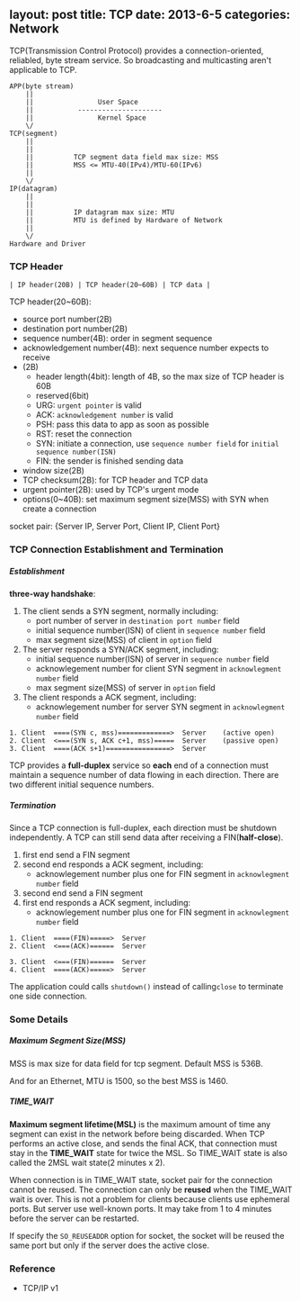 layout: post
title: TCP
date: 2013-6-5
categories: Network
---

TCP(Transmission Control Protocol) provides a connection-oriented, reliabled, byte stream service. So broadcasting and multicasting aren't applicable to TCP.


```
APP(byte stream)
    ||
  	||                User Space
   	||           ---------------------
    ||                Kernel Space
	\/
TCP(segment)
    ||
	||
	||          TCP segment data field max size: MSS
	||          MSS <= MTU-40(IPv4)/MTU-60(IPv6)
	||
	\/
IP(datagram)
    ||
	||
	||          IP datagram max size: MTU
	||          MTU is defined by Hardware of Network
	||
	\/
Hardware and Driver
```

### TCP Header

`| IP header(20B) | TCP header(20~60B) | TCP data |`

TCP header(20~60B):

- source port number(2B)
- destination port number(2B)
- sequence number(4B): order in segment sequence
- acknowledgement number(4B): next sequence number expects to receive
- (2B)
  - header length(4bit): length of 4B, so the max size of TCP header is 60B
  - reserved(6bit)
  - URG: `urgent pointer` is valid
  - ACK: `acknowledgement number` is valid
  - PSH: pass this data to app as soon as possible
  - RST: reset the connection
  - SYN: initiate a connection, use `sequence number field` for `initial sequence number(ISN)`
  - FIN: the sender is finished sending data
- window size(2B)
- TCP checksum(2B): for TCP header and TCP data
- urgent pointer(2B): used by TCP's urgent mode
- options(0~40B): set maximum segment size(MSS) with SYN when create a connection

socket pair: {Server IP, Server Port, Client IP, Client Port}



### TCP Connection Establishment and Termination

##### Establishment

**three-way handshake**:

1. The client sends a SYN segment, normally including:
   - port number of server in `destination port number` field
   - initial sequence number(ISN) of client in `sequence number` field
   - max segment size(MSS) of client in `option` field
2. The server responds a SYN/ACK segment, including:
   - initial sequence number(ISN) of server in `sequence number` field
   - acknowlegement number for client SYN segment in `acknowlegment number` field
   - max segment size(MSS) of server in `option` field
3. The client responds a ACK segment, including:
   - acknowlegement number for server SYN segment in `acknowlegment number` field

```
1. Client  ====(SYN c, mss)=============>  Server    (active open)
2. Client  <===(SYN s, ACK c+1, mss)=====  Server    (passive open)
3. Client  ====(ACK s+1)================>  Server
```

TCP provides a **full-duplex** service so **each** end of a connection must maintain a sequence number of data flowing in each direction.
There are two different initial sequence numbers.

##### Termination

Since a TCP connection is full-duplex, each direction must be shutdown independently.
A TCP can still send data after receiving a FIN(**half-close**).

1. first end send a FIN segment
2. second end responds a ACK segment, including:
   - acknowlegement number plus one for FIN segment in `acknowlegment number` field
3. second end send a FIN segment
4. first end responds a ACK segment, including:
   - acknowlegement number plus one for FIN segment in `acknowlegment number` field
 

```
1. Client  ====(FIN)=====>  Server
2. Client  <===(ACK)======  Server

3. Client  <===(FIN)======  Server
4. Client  ====(ACK)=====>  Server
```

The application could calls `shutdown()` instead of calling`close` to terminate one side connection.

### Some Details

##### Maximum Segment Size(MSS)

MSS is max size for data field for tcp segment.
Default MSS is 536B.

And for an Ethernet, MTU is 1500, so the best MSS is 1460.

##### TIME_WAIT

**Maximum segment lifetime(MSL)** is the maximum amount of time any segment can exist in the network before being discarded. 
When TCP performs an active close, and sends the final ACK, that connection must stay in the **TIME_WAIT** state for twice the MSL.
So TIME_WAIT state is also called the 2MSL wait state(2 minutes x 2).

When connection is in TIME_WAIT state, socket pair for the connection cannot be reused. The connection can only be **reused** when the TIME_WAIT wait is over.
This is not a problem for clients because clients use ephemeral ports. But server use well-known ports. It may take from 1 to 4 minutes before the server can be restarted.

If specify the `SO_REUSEADDR` option for socket, the socket will be reused the same port but only if the server does the active close.


### Reference

- TCP/IP v1


